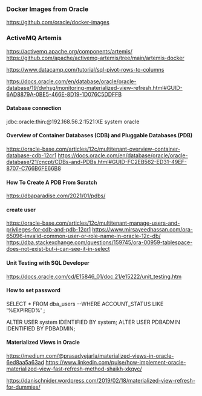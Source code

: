 ### Docker Images from Oracle
https://github.com/oracle/docker-images

### ActiveMQ Artemis

https://activemq.apache.org/components/artemis/
https://github.com/apache/activemq-artemis/tree/main/artemis-docker

https://www.datacamp.com/tutorial/sql-pivot-rows-to-columns

https://docs.oracle.com/en/database/oracle/oracle-database/19/dwhsg/monitoring-materialized-view-refresh.html#GUID-6AD8879A-0BE5-466E-8D19-1D076C5DDFFB

#### Database connection 

jdbc:oracle:thin:@192.168.56.2:1521:XE
system
oracle

#### Overview of Container Databases (CDB) and Pluggable Databases (PDB)
https://oracle-base.com/articles/12c/multitenant-overview-container-database-cdb-12cr1
https://docs.oracle.com/en/database/oracle/oracle-database/21/cncpt/CDBs-and-PDBs.html#GUID-FC2EB562-ED31-49EF-8707-C766B6FE66B8

#### How To Create A PDB From Scratch
https://dbaparadise.com/2021/01/pdbs/

#### create user
https://oracle-base.com/articles/12c/multitenant-manage-users-and-privileges-for-cdb-and-pdb-12cr1
https://www.mirsayeedhassan.com/ora-65096-invalid-common-user-or-role-name-in-oracle-12c-db/
https://dba.stackexchange.com/questions/159745/ora-00959-tablespace-does-not-exist-but-i-can-see-it-in-select

#### Unit Testing with SQL Developer
https://docs.oracle.com/cd/E15846_01/doc.21/e15222/unit_testing.htm

#### How to set password
SELECT *
FROM dba_users
--WHERE ACCOUNT_STATUS LIKE '%EXPIRED%'
;

ALTER USER system IDENTIFIED BY system;
ALTER USER PDBADMIN IDENTIFIED BY PDBADMIN;

#### Materialized Views in Oracle
https://medium.com/@prasadyejarla/materialized-views-in-oracle-6ed8aa5a63ad
https://www.linkedin.com/pulse/how-implement-oracle-materialized-view-fast-refresh-method-shaikh-xkqyc/

https://danischnider.wordpress.com/2019/02/18/materialized-view-refresh-for-dummies/
